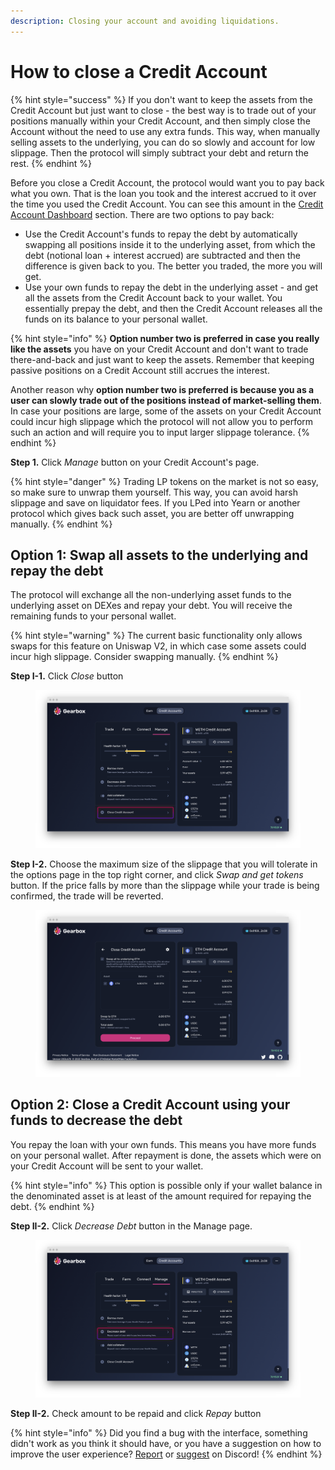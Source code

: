 ```yaml
---
description: Closing your account and avoiding liquidations.
---
```


# How to close a Credit Account

{% hint style="success" %}
If you don't want to keep the assets from the Credit Account but just want to close - the best way is to trade out of your positions manually within your Credit Account, and then simply close the Account without the need to use any extra funds. This way, when manually selling assets to the underlying, you can do so slowly and account for low slippage. Then the protocol will simply subtract your debt and return the rest.
{% endhint %}

Before you close a Credit Account, the protocol would want you to pay back what you own. That is the loan you took and the interest accrued to it over the time you used the Credit Account. You can see this amount in the [Credit Account Dashboard](./) section. There are two options to pay back:&#x20;

* Use the Credit Account's funds to repay the debt by automatically swapping all positions inside it to the underlying asset, from which the debt (notional loan + interest accrued) are subtracted and then the difference is given back to you. The better you traded, the more you will get.
* Use your own funds to repay the debt in the underlying asset - and get all the assets from the Credit Account back to your wallet. You essentially prepay the debt, and then the Credit Account releases all the funds on its balance to your personal wallet.

{% hint style="info" %}
**Option number two is preferred in case you really like the assets** you have on your Credit Account and don't want to trade there-and-back and just want to keep the assets. Remember that keeping passive positions on a Credit Account still accrues the interest.

Another reason why **option number two is preferred is because you as a user can slowly trade out of the positions instead of market-selling them**. In case your positions are large, some of the assets on your Credit Account could incur high slippage which the protocol will not allow you to perform such an action and will require you to input larger slippage tolerance.
{% endhint %}

**Step 1.** Click _Manage_ button on your Credit Account's page.&#x20;



{% hint style="danger" %}
Trading LP tokens on the market is not so easy, so make sure to unwrap them yourself. This way, you can avoid harsh slippage and save on liquidator fees. If you LPed into Yearn or another protocol which gives back such asset, you are better off unwrapping manually.
{% endhint %}

## Option 1:  **Swap all assets to the underlying and repay the debt**

The protocol will exchange all the non-underlying asset funds to the underlying asset on DEXes and repay your debt. You will receive the remaining funds to your personal wallet.

{% hint style="warning" %}
The current basic functionality only allows swaps for this feature on Uniswap V2, in which case some assets could incur high slippage. Consider swapping manually.
{% endhint %}

**Step I-1.** Click _Close_ button

<figure><img src="../../.gitbook/assets/Close credit account.png" alt=""><figcaption></figcaption></figure>

**Step I-2.** Choose the maximum size of the slippage that you will tolerate in the options page in the top right corner, and click _Swap and get tokens_ button. If the price falls by more than the slippage while your trade is being confirmed, the trade will be reverted.

<figure><img src="../../.gitbook/assets/screenshot-app-goerli-gearbox-fi-accounts-0x2ad4a2f1bdd815e285a22cdcc072fbb-1666402379978.png" alt=""><figcaption></figcaption></figure>

## Option 2: **C**lose a Credit Account using your funds to decrease the debt

You repay the loan with your own funds. This means you have more funds on your personal wallet. After repayment is done, the assets which were on your Credit Account will be sent to your wallet.

{% hint style="info" %}
This option is possible only if your wallet balance in the denominated asset is at least of the amount required for repaying the debt.
{% endhint %}

**Step II-2.** Click _Decrease Debt_ button in the Manage page.

<figure><img src="../../.gitbook/assets/Decrease Debt.png" alt=""><figcaption></figcaption></figure>

**Step II-2.** Check amount to be repaid and click _Repay_ button

{% hint style="info" %}
Did you find a bug with the interface, something didn't work as you think it should have, or you have a suggestion on how to improve the user experience? [Report](https://discord.gg/5YuHH9tvms) or [suggest](https://discord.gg/hF3QvX2vgt) on Discord!
{% endhint %}
